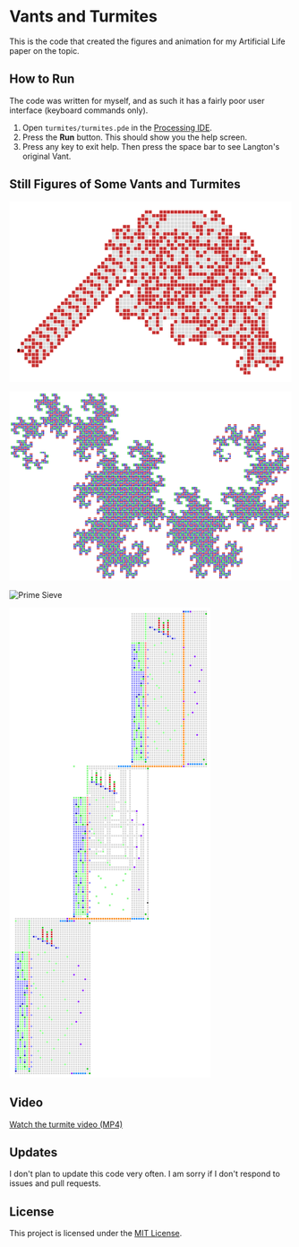 # Vants and Turmites

This is the code that created the figures and animation for my Artificial Life paper on the topic.

## How to Run

The code was written for myself, and as such it has a fairly poor user interface (keyboard commands only).

1. Open `turmites/turmites.pde` in the [Processing IDE](https://processing.org/).
2. Press the  **Run** button.  This should show you the help screen.
3. Press any key to exit help.  Then press the space bar to see Langton's original Vant.

## Still Figures of Some Vants and Turmites

![The pattern created by Langton's original Vant](images/langton_vant.png)

![Dragon Curve made by Turmite](images/dragon_curve.png)

![Prime Sieve](images/prime_sieve.png)

![Self-Reproduction](images/self_reproduction.png)

## Video

[Watch the turmite video (MP4)](media/turmite_movie.mp4)

## Updates

I don't plan to update this code very often. I am sorry if I don't respond to issues and pull requests.

## License

This project is licensed under the [MIT License](LICENSE).

